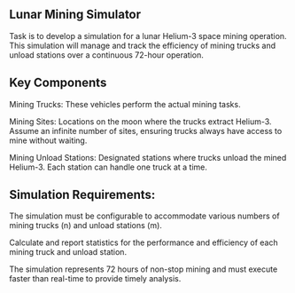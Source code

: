 ## Lunar Mining Simulator

Task is to develop a simulation for a lunar Helium-3 space mining operation. This
simulation will manage and track the efficiency of mining trucks and unload stations over a
continuous 72-hour operation.

## Key Components

Mining Trucks: These vehicles perform the actual mining tasks.

Mining Sites: Locations on the moon where the trucks extract Helium-3. Assume an infinite
number of sites, ensuring trucks always have access to mine without waiting.

Mining Unload Stations: Designated stations where trucks unload the mined Helium-3. Each
station can handle one truck at a time.


## Simulation Requirements:

The simulation must be configurable to accommodate various numbers of mining trucks (n)
and unload stations (m).

Calculate and report statistics for the performance and efficiency of each mining truck and
unload station.

The simulation represents 72 hours of non-stop mining and must execute faster than
real-time to provide timely analysis.